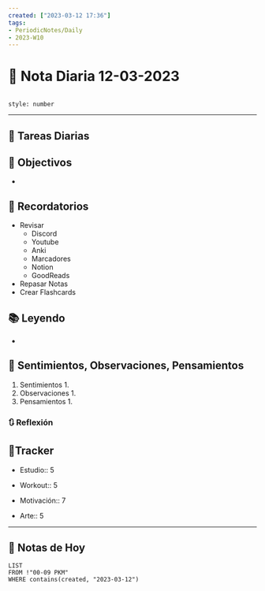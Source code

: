 ```yaml
---
created: ["2023-03-12 17:36"]
tags:
- PeriodicNotes/Daily
- 2023-W10
---
```


# 📅 Nota Diaria 12-03-2023
```toc

style: number

```

---
## 🔷 Tareas Diarias


## 🎯 Objectivos
- 
## 📕 Recordatorios
- Revisar
	- Discord
	- Youtube
	- Anki
	- Marcadores
	- Notion
	- GoodReads
- Repasar Notas
- Crear Flashcards

## 📚 Leyendo
- 
## 💬 Sentimientos, Observaciones, Pensamientos 
1. Sentimientos
	1. 
2. Observaciones
	1. 
3. Pensamientos
	1. 
### 🔃 Reflexión

## 🔷Tracker

- Estudio:: 5

- Workout:: 5

- Motivación:: 7

- Arte:: 5
---

## 📅 Notas de Hoy
```dataview
LIST 
FROM !"00-09 PKM" 
WHERE contains(created, "2023-03-12")
```